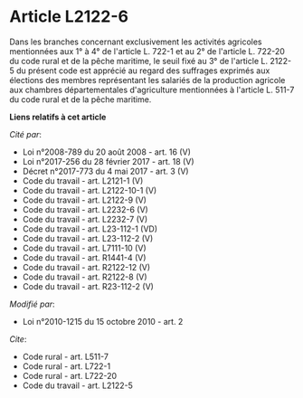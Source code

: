 # Article L2122-6

Dans les branches concernant exclusivement les activités agricoles mentionnées aux 1° à 4° de l'article L. 722-1 et au 2° de
l'article L. 722-20 du code rural et de la pêche maritime, le seuil fixé au 3° de l'article L. 2122-5 du présent code est
apprécié au regard des suffrages exprimés aux élections des membres représentant les salariés de la production agricole aux
chambres départementales d'agriculture mentionnées à l'article L. 511-7 du code rural et de la pêche maritime.

**Liens relatifs à cet article**

_Cité par_:

  - Loi n°2008-789 du 20 août 2008 - art. 16 (V)
  - Loi n°2017-256 du 28 février 2017 - art. 18 (V)
  - Décret n°2017-773 du 4 mai 2017 - art. 3 (V)
  - Code du travail - art. L2121-1 (V)
  - Code du travail - art. L2122-10-1 (V)
  - Code du travail - art. L2122-9 (V)
  - Code du travail - art. L2232-6 (V)
  - Code du travail - art. L2232-7 (V)
  - Code du travail - art. L23-112-1 (VD)
  - Code du travail - art. L23-112-2 (V)
  - Code du travail - art. L7111-10 (V)
  - Code du travail - art. R1441-4 (V)
  - Code du travail - art. R2122-12 (V)
  - Code du travail - art. R2122-8 (V)
  - Code du travail - art. R23-112-2 (V)

_Modifié par_:

  - Loi n°2010-1215 du 15 octobre 2010 - art. 2

_Cite_:

  - Code rural - art. L511-7
  - Code rural - art. L722-1
  - Code rural - art. L722-20
  - Code du travail - art. L2122-5
